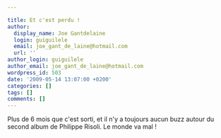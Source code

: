 ```yaml
---

title: Et c'est perdu !
author:
  display_name: Joe Gantdelaine
  login: guiguilele
  email: joe_gant_de_laine@hotmail.com
  url: ''
author_login: guiguilele
author_email: joe_gant_de_laine@hotmail.com
wordpress_id: 503
date: '2009-05-14 13:07:00 +0200'
categories: []
tags: []
comments: []
---
```

Plus de 6 mois que c'est sorti, et il n'y a toujours aucun buzz autour du second album de Philippe Risoli. Le monde va mal !
